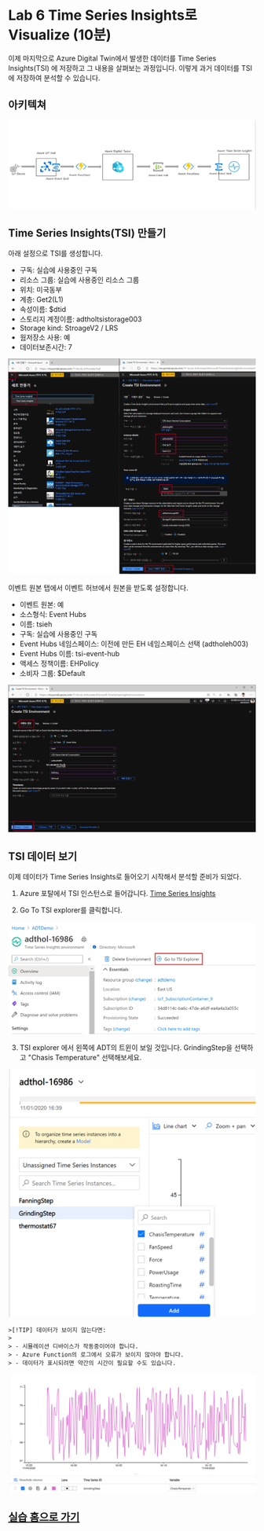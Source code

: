 # Lab 6 Time Series Insights로 Visualize (10분)

이제 마지막으로 Azure Digital Twin에서 발생한 데이터를 Time Series Insights(TSI) 에 저장하고 그 내용을 살펴보는 과정입니다. 이렇게 과거 데이터를 TSI에 저장하여 분석할 수 있습니다. 

## 아키텍쳐 

![실습 아키텍쳐](images/hol-architecture.png)

## Time Series Insights(TSI) 만들기 

아래 설정으로 TSI를 생성합니다. 

* 구독: 실습에 사용중인 구독 
* 리소스 그룹: 실습에 사용중인 리소스 그룹
* 위치: 미국동부
* 계층: Get2(L1)
* 속성이름: $dtid
* 스토리지 계정이름: adtholtsistorage003
* Storage kind: StroageV2 / LRS 
* 웜저장소 사용: 예
* 데이터보존시간: 7

![Create TSI](./images/tsi-new.png) 

이벤트 원본 탭에서 이벤트 허브에서 원본을 받도록 설정합니다. 

* 이벤트 원본: 예
* 소스형식: Event Hubs 
* 이름: tsieh 
* 구독: 실습에 사용중인 구독 
* Event Hubs 네임스페이스: 이전에 만든 EH 네임스페이스 선택 (adtholeh003)
* Event Hubs 이름: tsi-event-hub
* 액세스 정책이름: EHPolicy
* 소비자 그룹: $Default 

![Create TSI](./images/tsi-new-event.png)

## TSI 데이터 보기 

이제 데이터가 Time Series Insights로 들어오기 시작해서 분석할 준비가 되었다. 


1. Azure 포탈에서 TSI 인스턴스로 들어갑니다. [Time Series Insights](https://ms.portal.azure.com/#blade/HubsExtension/BrowseResourceBlade/resourceType/Microsoft.TimeSeriesInsights%2Fenvironments) 

1. Go To TSI explorer를 클릭합니다.

  ![TSI Environment](./images/tsi-go-to-explorer.png)

3. TSI explorer 에서 왼쪽에 ADT의 트윈이 보일 것입니다. GrindingStep을 선택하고 "Chasis Temperature" 선택해보세요. 

![TSI Explorer](images/tsi-plot-data.png)

    >[!TIP] 데이터가 보이지 않는다면:
    >
    > - 시뮬레이션 디바이스가 작동중이어야 합니다.
    > - Azure Function의 로그에서 오류가 보이지 않아야 합니다. 
    > - 데이터가 표시되려면 약간의 시간이 필요할 수도 있습니다. 
 
![TSI Explorer](images/tsi-data.png)

## [실습 홈으로 가기](README.md)